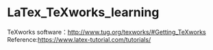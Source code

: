 # LaTex_TeXworks_learning
TeXworks software：http://www.tug.org/texworks/#Getting_TeXworks
Reference:https://www.latex-tutorial.com/tutorials/

